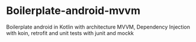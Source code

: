 # Boilerplate-android-mvvm
Boilerplate android in Kotlin with architecture MVVM, Dependency Injection with koin, retrofit and unit tests with junit and mockk
